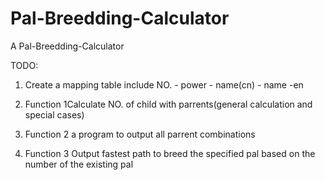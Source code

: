# Pal-Breedding-Calculator

A  Pal-Breedding-Calculator

TODO: 

1. Create a mapping table include NO.  - power - name(cn) - name -en

2. Function 1Calculate NO. of child with parrents(general calculation and special cases)

3. Function 2 a program to output all parrent combinations 

4. Function 3 Output fastest path to breed the specified pal based on the number of the existing pal
